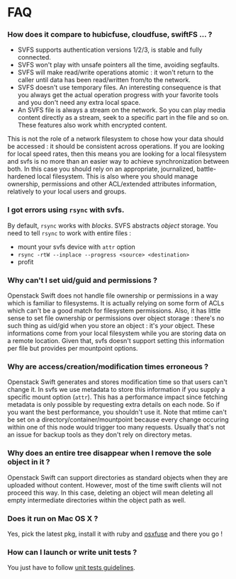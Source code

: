 # FAQ


### How does it compare to hubicfuse, cloudfuse, swiftFS ... ?

* SVFS supports authentication versions 1/2/3, is stable and fully connected.
* SVFS won't play with unsafe pointers all the time, avoiding segfaults.
* SVFS  will make read/write operations atomic : it won't return to the caller
until data has been read/written from/to the network.
* SVFS doesn't use temporary files. An interesting consequence is that you always
get the actual operation progress with your favorite tools and you don't
need any extra local space.
* An SVFS file is always a stream on the network. So you can play media content
directly as a stream, seek to a specific part in the file and so on. These
features also work whith encrypted content.

This is not the role of a network filesystem to chose how your data should be
accessed : it should be consistent across operations. If you are looking for
local speed rates, then this means you are looking for a local filesystem and
svfs is no more than an easier way to achieve synchronization between both. In
this case you should rely on an appropriate, journalized, battle-hardened local
filesystem. This is also where you should manage ownership, permissions and other
ACL/extended attributes information, relatively to your local users and groups.


### I got errors using `rsync` with svfs.

By default, `rsync` works with *blocks*. SVFS abstracts *object* storage.
You need to tell `rsync` to work with entire files :
- mount your svfs device with `attr` option
- `rsync -rtW --inplace --progress <source> <destination>`
- profit


### Why can't I set uid/guid and permissions ?

Openstack Swift does not handle file ownership or permissions in a way which is
familiar to filesystems. It is actually relying on some form of ACLs which can't
be a good match for filesystem permissions. Also, it has little sense to set
file ownership or permissions over object storage : there's no such thing as
uid/gid when you store an object : it's *your* object. These informations come
from your local filesystem while you are storing data on a remote location.
Given that, svfs doesn't support setting this information per file but provides
per mountpoint options.


### Why are access/creation/modification times erroneous ?

Openstack Swift generates and stores modification time so that users can't change
it. In svfs we use metadata to store this information if you supply a specific
mount option (`attr`). This has a performance impact since fetching
metadata is only possible by requesting extra details on each node.
So if you want the best performance, you shouldn't use it. Note that mtime
can't be set on a directory/container/mountpoint because every change occuring
within one of this node would trigger too many requests. Usually that's not an
issue for backup tools as they don't rely on directory metas.


### Why does an entire tree disappear when I remove the sole object in it ?

Openstack Swift can support directories as standard objects when they are
uploaded without content. However, most of the time swift clients will not
proceed this way. In this case, deleting an object will mean deleting all
empty intermediate directories within the object path as well.


### Does it run on Mac OS X ?

Yes, pick the latest pkg, install it with ruby and [osxfuse](https://github.com/osxfuse/osxfuse) and there you go !


### How can I launch or write unit tests ?

You just have to follow [unit tests guidelines](docs/Unit-tests.md).

